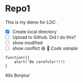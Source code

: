 # Repo1
This is my demo for *LOC*.
- [x] Create local directory
- [ ] Upload to Github.  Did I do this?
- [ ] show modified
- [ ] show conflict
:laughing:
:guitar:
*Code sample*
```
function(){
    alert('Be carefule!!!!)
}
```
Allo
Bonjour
